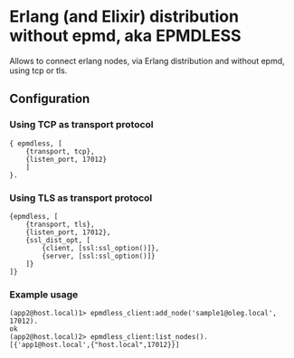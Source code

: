# Erlang (and Elixir) distribution without epmd, aka EPMDLESS #

Allows to connect erlang nodes, via Erlang distribution and without epmd, using tcp or tls.

## Configuration ##

### Using TCP as transport protocol ###
```
{ epmdless, [
    {transport, tcp},
    {listen_port, 17012}
    ]
}.
```

### Using TLS as transport protocol ###
```
{epmdless, [
    {transport, tls},
    {listen_port, 17012},
    {ssl_dist_opt, [
        {client, [ssl:ssl_option()]},
        {server, [ssl:ssl_option()]}
    ]}
]}
```


### Example usage ###
```
(app2@host.local)1> epmdless_client:add_node('sample1@oleg.local', 17012).
ok
(app2@host.local)2> epmdless_client:list_nodes().
[{'app1@host.local',{"host.local",17012}}]
````
